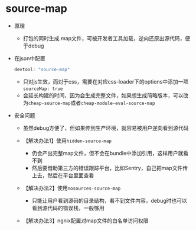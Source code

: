 # source-map

- 原理
    - 打包的同时生成.map文件，可被开发者工具加载，逆向还原出源代码，便于debug

- 在json中配置
    ```js
    devtool: "source-map"
    ```
    - 只对js生效，而对于css，需要在对应css-loader下的options中添加一项`sourceMap: true`
    - 会延长构建的时间，因为会生成完整文件，如果想生成简略版本，可以改为`cheap-source-map`或者`cheap-module-eval-source-map`

- 安全问题
    - 虽然debug方便了，但如果传到生产环境，就容易被用户逆向看到源代码
    
    - 【解决办法1】使用`hidden-source-map`
        - 仍会产出完整map文件，但不会在bundle中添加引用，这样用户就看不到
        - 然后要借助第三方的错误跟踪平台，比如Sentry，自己把map文件传上去，然后在平台里面查看
    
    - 【解决办法2】使用`nosources-source-map`
        - 只能让用户看到源码的目录结构，看不到文件内容，debug时也可以看到源代码的错误栈，一般够用
    
    - 【解决办法3】ngnix配置对map文件的白名单访问权限
    